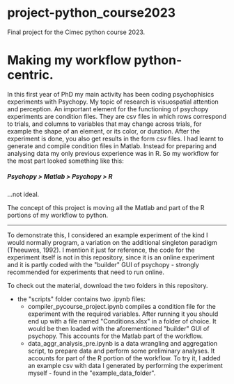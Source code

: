 # project-python_course2023
Final project for the Cimec python course 2023.

# Making my workflow python-centric.

In this first year of PhD my main activity has been coding psychophisics experiments with Psychopy. My topic of research is visuospatial attention and perception. 
An important element for the functioning of psychopy experiments are condition files. They are csv files in which rows correspond to trials, and columns to variables that may change across trials, for example the shape of an element, or its color, or duration. 
After the experiment is done, you also get results in the form csv files. 
I had learnt to generate and compile condition files in Matlab. Instead for preparing and analysing data my only previous experience was in R. 
So my workflow for the most part looked something like this: 
##### Psychopy > Matlab > Psychopy > R 
...not ideal. 

The concept of this project is moving all the Matlab and part of the R portions of my workflow to python. 

---

To demonstrate this, I considered an example experiment of the kind I would normally program, a variation on the additional singleton paradigm (Theeuwes, 1992). I mention it just for reference, the code for the experiment itself is not in this repository, since it is an online experiment and it is partly coded with the "builder" GUI of psychopy - strongly recommended for experiments that need to run online. 

To check out the material, download the two folders in this repository.
- the "scripts" folder contains two .ipynb files:
  - compiler_pycourse_project.ipynb compiles a condition file for the experiment with the required variables.
    After running it you should end up with a file named "Conditions.xlsx" in a folder of choice.
    It would be then loaded with the aforementioned "builder" GUI of psychopy.
    This accounts for the Matlab part of the workflow.
  - data_aggr_analysis_pre.ipynb is a data wrangling and aggregation script, to prepare data and perform some preliminary analyses.
    It accounts for part of the R portion of the workflow.
    To try it, I added an example csv with data I generated by performing the experiment myself - found in the "example_data_folder".

  
    
